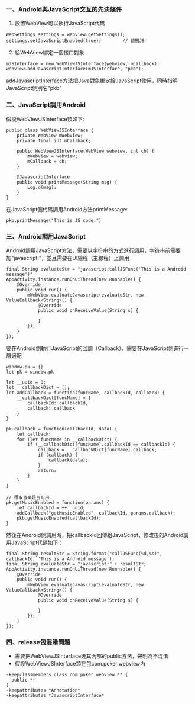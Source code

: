 ### 一、Android與JavaScript交互的先決條件
1. 設置WebView可以執行JavaScript代碼

```
WebSettings settings = webview.getSettings();
settings.setJavaScriptEnabled(true);        // 啟用JS
```

2. 給WebView綁定一個接口對象

```
mJSInterface = new WebViewJSInterface(webview, mCallback);
webview.addJavascriptInterface(mJSInterface, "pkb");
```
addJavascriptInterface方法把Java對象綁定給JavaScript使用，同時指明JavaScript側別名"pkb"

### 二、JavaScript調用Android
假設WebViewJSInterface類如下:

```
public class WebViewJSInterface {
    private WebView mWebView;
    private final int mCallback;

    public WebViewJSInterface(WebView webview, int cb) {
        mWebView = webview;
        mCallback = cb;
    }
    
    @JavascriptInterface
    public void printMessage(String msg) {
        Log.d(msg);
    }
}
```
在JavaScript側代碼調用Android方法printMessage:

```
pkb.printMessage("This is JS code.")
```

### 三、Android調用JavaScript
Android調用JavaScript方法，需要以字符串的方式進行調用，字符串前需要加"javascript:"，並且需要在UI線程（主線程）上調用
```
final String evaluateStr = "javascript:callJSFunc('This is a Android message')"
AppActivity.instance.runOnUiThread(new Runnable() {
    @Override
    public void run() {
        mWebView.evaluateJavascript(evaluateStr, new ValueCallback<String>() {
            @Override
            public void onReceiveValue(String s) {

            }
        });
    }
});
```
要在Android側執行JavaScript的回調（Callback），需要在JavaScript側進行一層適配

```
window.pk = {}
let pk = window.pk

let __uuid = 0;
let __callbackDict = [];
let addCallback = function(funcName, callbackId, callback) {
    __callbackDict[funcName] = {
        callbackId: callbackId,
        callback: callback
    }
}

pk.callback = function(callbackId, data) {
    let callback;
    for (let funcName in __callbackDict) {
        if (__callbackDict[funcName].callbackId == callbackId) {
            callback = __callbackDict[funcName].callback;
            if (callback) {
                callback(data);
            }
            return;
        }
    }
}

// 獲取音樂是否可用
pk.getMusicEnabled = function(params) {
    let callbackId = ++__uuid;
    addCallback("getMusicEnabled", callbackId, params.callback);
    pkb.getMusicEnabled(callbackId);
}

```
然後在Android側調用時，把callbackId回傳給JavaScript，修改後的Android調用JavaScript代碼如下：

```
final String resultStr = String.format("callJSFunc(%d,%s)", callbackId, 'This is a Android message');
final String evaluateStr = "javascript:" + resultStr;
AppActivity.instance.runOnUiThread(new Runnable() {
    @Override
    public void run() {
        mWebView.evaluateJavascript(evaluateStr, new ValueCallback<String>() {
            @Override
            public void onReceiveValue(String s) {

            }
        });
    }
});
```
### 四、release包混淆問題
* 需要把WebViewJSInterface幾其內部的public方法，聲明為不混淆
* 假設WebViewJSInterface類在包com.poker.webview內
```
-keepclassmembers class com.poker.webview.** {
  public *;
}
-keepattributes *Annotation*
-keepattributes *JavascriptInterface*
```

